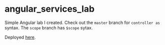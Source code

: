 # angular_services_lab

Simple Angular lab I created. Check out the `master` branch for `controller as` syntax. The `scope` branch has `$scope` sytax.

Deployed [here](https://katewood.github.io/angular_services_lab/).